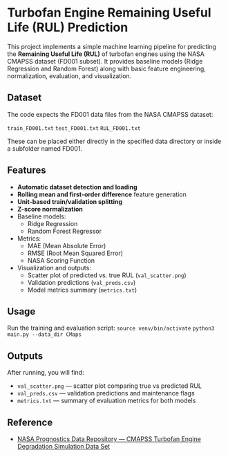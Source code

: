 # Turbofan Engine Remaining Useful Life (RUL) Prediction

This project implements a simple machine learning pipeline for predicting the **Remaining Useful Life (RUL)** of turbofan engines using the NASA CMAPSS dataset (FD001 subset). It provides baseline models (Ridge Regression and Random Forest) along with basic feature engineering, normalization, evaluation, and visualization.

## Dataset

The code expects the FD001 data files from the NASA CMAPSS dataset:

```train_FD001.txt```
```test_FD001.txt```
```RUL_FD001.txt```

These can be placed either directly in the specified data directory or inside a subfolder named FD001.

## Features

* **Automatic dataset detection and loading**
* **Rolling mean and first-order difference** feature generation
* **Unit-based train/validation splitting**
* **Z-score normalization**
* Baseline models:
  * Ridge Regression
  * Random Forest Regressor
* Metrics:
  * MAE (Mean Absolute Error)
  * RMSE (Root Mean Squared Error)
  * NASA Scoring Function
* Visualization and outputs:
  * Scatter plot of predicted vs. true RUL (```val_scatter.png```)
  * Validation predictions (```val_preds.csv```)
  * Model metrics summary (```metrics.txt```)

## Usage

Run the training and evaluation script:
```source venv/bin/activate```
```python3 main.py --data_dir CMaps```

## Outputs

After running, you will find:

* ```val_scatter.png``` — scatter plot comparing true vs predicted RUL
* ```val_preds.csv``` — validation predictions and maintenance flags 
* ```metrics.txt``` — summary of evaluation metrics for both models

## Reference

* [NASA Prognostics Data Repository — CMAPSS Turbofan Engine Degradation Simulation Data Set](https://www.kaggle.com/datasets/behrad3d/nasa-cmaps)
